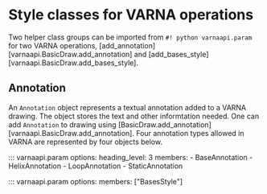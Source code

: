 # Style classes for VARNA operations

Two helper class groups can be imported from `#! python varnaapi.param` for two VARNA operations, [add_annotation][varnaapi.BasicDraw.add_annotation] and [add_bases_style][varnaapi.BasicDraw.add_bases_style].

## Annotation

An `Annotation` object represents a textual annotation added to a VARNA drawing.
The object stores the text and other informtation needed.
One can add `Annotation` to drawing using [BasicDraw.add_annotation][varnaapi.BasicDraw.add_annotation].
Four annotation types allowed in VARNA are represented by four objects below.

::: varnaapi.param
    options:
      heading_level: 3
      members:
        - BaseAnnotation
        - HelixAnnotation
        - LoopAnnotation
        - StaticAnnotation



::: varnaapi.param
    options:
        members: ["BasesStyle"]


